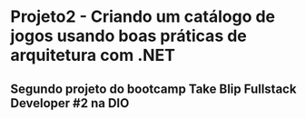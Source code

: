 # Projeto2 - Criando um catálogo de jogos usando boas práticas de arquitetura com .NET
## Segundo projeto do bootcamp Take Blip Fullstack Developer #2 na DIO
